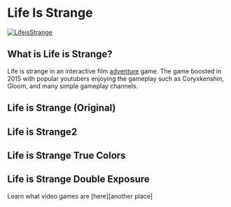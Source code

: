 # Life Is Strange 
[![LifeisStrange](https://upload.wikimedia.org/wikipedia/commons/0/09/Life_Is_Strange.png)](https://lifeisstrange.square-enix-games.com/en-us)
## What is Life is Strange?
Life is strange in an interactive film [adventure][genre1] game. The game boosted in 2015 with popular youtubers enjoying the gameplay such as Coryxkenshin, Gloom, and many simple gameplay channels.
## Life is Strange (Original)

## Life is Strange2

## Life is Strange True Colors

## Life is Strange Double Exposure 

Learn what video games are [here][another place]

[lifestrange]: https://github.com/319SoftDev/wiki-project-group-row-2/blob/main/videogame/readme.md

[genre1]:https://github.com/319SoftDev/wiki-project-group-row-2/blob/main/videogame/storygame/story.md

